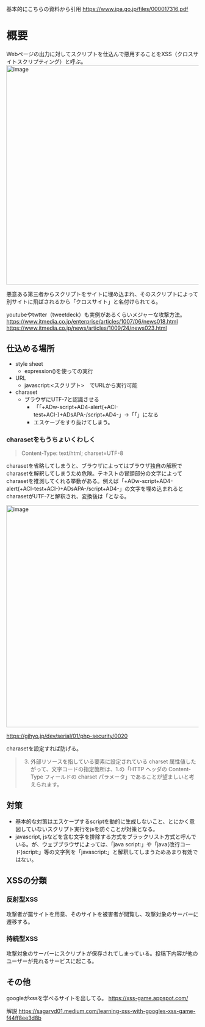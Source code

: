基本的にこちらの資料から引用
https://www.ipa.go.jp/files/000017316.pdf


# 概要

Webページの出力に対してスクリプトを仕込んで悪用することをXSS（クロスサイトスクリプティング）と呼ぶ。
<img width="575" alt="image" src="https://user-images.githubusercontent.com/44897118/196904733-36549762-bae8-4e84-8efc-8d5a809504ac.png">


悪意ある第三者からスクリプトをサイトに埋め込まれ、そのスクリプトによって別サイトに飛ばされるから「クロスサイト」と名付けられてる。


youtubeやtwtter（tweetdeck）も実例があるくらいメジャーな攻撃方法。
https://www.itmedia.co.jp/enterprise/articles/1007/06/news018.html
https://www.itmedia.co.jp/news/articles/1009/24/news023.html





## 仕込める場所

- style sheet
  - expression()を使っての実行
- URL
  - javascript:<スクリプト>　でURLから実行可能
- charaset
  - ブラウザにUTF-7と認識させる
    - 「「+ADw-script+AD4-alert(+ACI-test+ACI-)+ADsAPA-/script+AD4-」→「「<script>alert('test');</script>」になる
    - エスケープをすり抜けてしまう。


### charasetをもうちょいくわしく

>Content-Type: text/html; charset=UTF-8

charasetを省略してしまうと、ブラウザによってはブラウザ独自の解釈でcharasetを解釈してしまうため危険。テキストの冒頭部分の文字によってcharasetを推測してくれる挙動がある。例えば「+ADw-script+AD4-alert(+ACI-test+ACI-)+ADsAPA-/script+AD4-」の文字を埋め込まれるとcharasetがUTF-7と解釈され、変換後は「<script>alert('test');</script>となる。


<img width="582" alt="image" src="https://user-images.githubusercontent.com/44897118/196904639-b86e7391-112c-4b83-8774-4aedabffd9d5.png">

https://gihyo.jp/dev/serial/01/php-security/0020

charasetを設定すれば防げる。

>3. 外部リソースを指している要素に設定されている charset 属性値したがって、文字コードの指定箇所は、1.の「HTTP ヘッダの Content-Type フィールドの charset パラメータ」であることが望ましいと考えられます。


## 対策

- 基本的な対策はエスケープするscriptを動的に生成しないこと、とにかく意図していないスクリプト実行をjsを防ぐことが対策となる。
- javascript, jsなどを含む文字を排除する方式をブラックリスト方式と呼んでいる。が、ウェブブラウザによっては、「java&#09;script:」や「java(改行コード)script:」等の文字列を「javascript:」と解釈してしまうためあまり有効ではない。





## XSSの分類

### 反射型XSS
攻撃者が罠サイトを用意、そのサイトを被害者が閲覧し、攻撃対象のサーバーに遷移する。

### 持続型XSS
攻撃対象のサーバーにスクリプトが保存されてしまっている。投稿下内容が他のユーザーが見れるサービスに起こる。



## その他

googleがxssを学べるサイトを出してる。
https://xss-game.appspot.com/

解説
https://sagarvd01.medium.com/learning-xss-with-googles-xss-game-f44ff8ee3d8b



